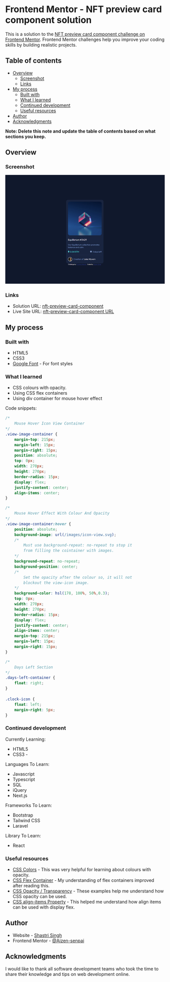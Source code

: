 # Frontend Mentor - NFT preview card component solution

This is a solution to the [NFT preview card component challenge on Frontend Mentor](https://www.frontendmentor.io/challenges/nft-preview-card-component-SbdUL_w0U). Frontend Mentor challenges help you improve your coding skills by building realistic projects. 

## Table of contents

- [Overview](#overview)
  - [Screenshot](#screenshot)
  - [Links](#links)
- [My process](#my-process)
  - [Built with](#built-with)
  - [What I learned](#what-i-learned)
  - [Continued development](#continued-development)
  - [Useful resources](#useful-resources)
- [Author](#author)
- [Acknowledgments](#acknowledgments)

**Note: Delete this note and update the table of contents based on what sections you keep.**

## Overview

### Screenshot

![](./screenshot.png)

### Links

- Solution URL: [nft-preview-card-component](https://github.com/shastri-singh/nft-preview-card-component)
- Live Site URL: [nft-preview-card-component URL](https://nft-preview-card-component-6iz.pages.dev/)

## My process

### Built with

- HTML5
- CSS3
- [Google Font](https://fonts.googleapis.com/css2?family=Outfit:wght@300;400;600;700&display=swap) - For font styles

### What I learned

- CSS colours with opacity.
- Using CSS flex containers
- Using div container for mouse hover effect


Code snippets:

```css
/* 
    Mouse Hover Icon View Container
*/
.view-image-container {
    margin-top: 215px;
    margin-left: 15px;
    margin-right: 15px;
    position: absolute;
    top: 0px;
    width: 270px;
    height: 270px;
    border-radius: 15px;
    display: flex;
    justify-content: center;
    align-items: center;
}
```
```css
/* 
    Mouse Hover Effect With Colour And Opacity
*/
.view-image-container:hover {
    position: absolute;
    background-image: url(/images/icon-view.svg);
    /* 
        Must use background-repeat: no-repeat to stop it 
        from filling the cointainer with images.
    */
    background-repeat: no-repeat;
    background-position: center;
    /* 
        Set the opacity after the colour so, it will not
        blockout the view-icon image.
    */
    background-color: hsl(178, 100%, 50%,0.3); 
    top: 0px;
    width: 270px;
    height: 270px;
    border-radius: 15px;
    display: flex;
    justify-content: center;
    align-items: center;
    margin-top: 215px;
    margin-left: 15px;
    margin-right: 15px;
}
```

```css
/* 
    Days Left Section
*/
.days-left-container {
    float: right;
}

.clock-icon {
    float: left;
    margin-right: 5px;
}
```

### Continued development

Currently Learning:
- HTML5
- CSS3 - 

Languages To Learn:
- Javascript
- Typescript
- SQL
- iQuery
- Next.js

Frameworks To Learn:
- Bootstrap
- Tailwind CSS
- Laravel

Library To Learn:
- React

### Useful resources

- [CSS Colors](https://www.w3schools.com/css/css3_colors.asp) - This was very helpful for learning about colours with opacity.
- [CSS Flex Container](https://www.w3schools.com/css/css3_flexbox_container.asp) - My understanding of flex containers improved after reading this.
- [CSS Opacity / Transparency](https://www.w3schools.com/css/css_image_transparency.asp) - These examples help me understand how CSS opacity can be used.
- [CSS align-items Property](https://www.w3schools.com/cssref/css3_pr_align-items.php) - This helped me understand how align items can be used with display flex.

## Author

- Website - [Shastri Singh](https://www.shastrisingh.com)
- Frontend Mentor - [@Aizen-senpai](https://www.frontendmentor.io/profile/Aizen-senpai)

## Acknowledgments

I would like to thank all software development teams who took the time to share their knowledge and tips on web development online.

